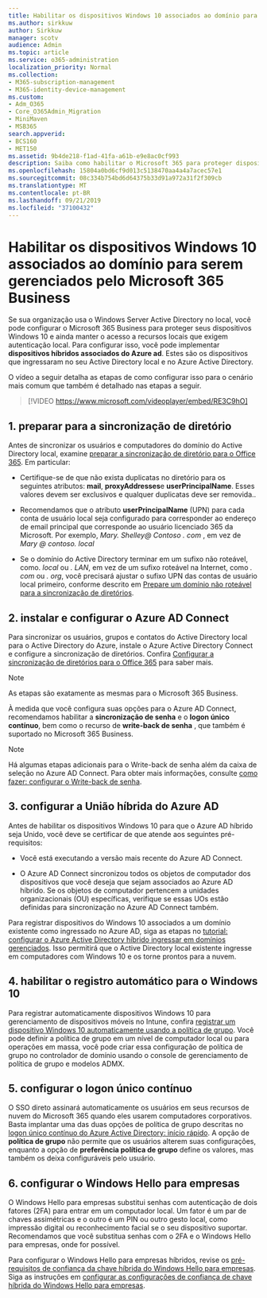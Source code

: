 ```yaml
---
title: Habilitar os dispositivos Windows 10 associados ao domínio para serem gerenciados pelo Microsoft 365 Business
ms.author: sirkkuw
author: Sirkkuw
manager: scotv
audience: Admin
ms.topic: article
ms.service: o365-administration
localization_priority: Normal
ms.collection:
- M365-subscription-management
- M365-identity-device-management
ms.custom:
- Adm_O365
- Core_O365Admin_Migration
- MiniMaven
- MSB365
search.appverid:
- BCS160
- MET150
ms.assetid: 9b4de218-f1ad-41fa-a61b-e9e8ac0cf993
description: Saiba como habilitar o Microsoft 365 para proteger dispositivos do Windows 10 associados ao AD local.
ms.openlocfilehash: 15804a0bd6cf9d013c5138470aa4a4a7acec57e1
ms.sourcegitcommit: 08c334b754bd6d64375b33d91a972a31f2f309cb
ms.translationtype: MT
ms.contentlocale: pt-BR
ms.lasthandoff: 09/21/2019
ms.locfileid: "37100432"
---
```

# <a name="enable-domain-joined-windows-10-devices-to-be-managed-by-microsoft-365-business"></a>Habilitar os dispositivos Windows 10 associados ao domínio para serem gerenciados pelo Microsoft 365 Business

Se sua organização usa o Windows Server Active Directory no local, você pode configurar o Microsoft 365 Business para proteger seus dispositivos Windows 10 e ainda manter o acesso a recursos locais que exigem autenticação local.
Para configurar isso, você pode implementar **dispositivos híbridos associados do Azure ad**. Estes são os dispositivos que ingressaram no seu Active Directory local e no Azure Active Directory.

O vídeo a seguir detalha as etapas de como configurar isso para o cenário mais comum que também é detalhado nas etapas a seguir.

> [!VIDEO https://www.microsoft.com/videoplayer/embed/RE3C9hO]
  

## <a name="1-prepare-for-directory-synchronization"></a>1. preparar para a sincronização de diretório 

Antes de sincronizar os usuários e computadores do domínio do Active Directory local, examine [preparar a sincronização de diretório para o Office 365](https://docs.microsoft.com/office365/enterprise/prepare-for-directory-synchronization). Em particular:

   - Certifique-se de que não exista duplicatas no diretório para os seguintes atributos: **mail**, **proxyAddresses**e **userPrincipalName**. Esses valores devem ser exclusivos e qualquer duplicatas deve ser removida..
   
   - Recomendamos que o atributo **userPrincipalName** (UPN) para cada conta de usuário local seja configurado para corresponder ao endereço de email principal que corresponde ao usuário licenciado 365 da Microsoft. Por exemplo, *Mary. Shelley<span>@ Contoso<span> . com* , em vez de *Mary @ contoso. local*
   
   - Se o domínio do Active Directory terminar em um sufixo não roteável, como. *local* ou *. LAN*, em vez de um sufixo roteável na Internet, como *. com* ou *. org*, você precisará ajustar o sufixo UPN das contas de usuário local primeiro, conforme descrito em [Prepare um domínio não roteável para a sincronização de diretórios](https://docs.microsoft.com/office365/enterprise/prepare-a-non-routable-domain-for-directory-synchronization). 

## <a name="2-install-and-configure-azure-ad-connect"></a>2. instalar e configurar o Azure AD Connect

Para sincronizar os usuários, grupos e contatos do Active Directory local para o Active Directory do Azure, instale o Azure Active Directory Connect e configure a sincronização de diretórios. Confira [Configurar a sincronização de diretórios para o Office 365](https://support.office.com/article/1b3b5318-6977-42ed-b5c7-96fa74b08846) para saber mais.

> [!NOTE]
> As etapas são exatamente as mesmas para o Microsoft 365 Business. 

À medida que você configura suas opções para o Azure AD Connect, recomendamos habilitar a **sincronização de senha** e o **logon único contínuo**, bem como o recurso de **write-back de senha** , que também é suportado no Microsoft 365 Business.

> [!NOTE]
> Há algumas etapas adicionais para o Write-back de senha além da caixa de seleção no Azure AD Connect. Para obter mais informações, consulte [como fazer: configurar o Write-back de senha](https://docs.microsoft.com/azure/active-directory/authentication/howto-sspr-writeback). 

## <a name="3-configure-hybrid-azure-ad-join"></a>3. configurar a União híbrida do Azure AD

Antes de habilitar os dispositivos Windows 10 para que o Azure AD híbrido seja Unido, você deve se certificar de que atende aos seguintes pré-requisitos:

   - Você está executando a versão mais recente do Azure AD Connect.

   - O Azure AD Connect sincronizou todos os objetos de computador dos dispositivos que você deseja que sejam associados ao Azure AD híbrido. Se os objetos de computador pertencem a unidades organizacionais (OU) específicas, verifique se essas UOs estão definidas para sincronização no Azure AD Connect também.

Para registrar dispositivos do Windows 10 associados a um domínio existente como ingressado no Azure AD, siga as etapas no [tutorial: configurar o Azure Active Directory híbrido ingressar em domínios gerenciados](https://docs.microsoft.com/azure/active-directory/devices/hybrid-azuread-join-managed-domains#configure-hybrid-azure-ad-join). Isso permitirá que o Active Directory local existente ingresse em computadores com Windows 10 e os torne prontos para a nuvem.
    
## <a name="4-enable-automatic-enrollment-for-windows-10"></a>4. habilitar o registro automático para o Windows 10

 Para registrar automaticamente dispositivos Windows 10 para gerenciamento de dispositivos móveis no Intune, confira [registrar um dispositivo Windows 10 automaticamente usando a política de grupo](https://docs.microsoft.com/windows/client-management/mdm/enroll-a-windows-10-device-automatically-using-group-policy). Você pode definir a política de grupo em um nível de computador local ou para operações em massa, você pode criar essa configuração de política de grupo no controlador de domínio usando o console de gerenciamento de política de grupo e modelos ADMX.

## <a name="5-configure-seamless-single-sign-on"></a>5. configurar o logon único contínuo

  O SSO direto assinará automaticamente os usuários em seus recursos de nuvem do Microsoft 365 quando eles usarem computadores corporativos. Basta implantar uma das duas opções de política de grupo descritas no [logon único contínuo do Azure Active Directory: início rápido](https://docs.microsoft.com/azure/active-directory/hybrid/how-to-connect-sso-quick-start#step-2-enable-the-feature). A opção de **política de grupo** não permite que os usuários alterem suas configurações, enquanto a opção de **preferência política de grupo** define os valores, mas também os deixa configuráveis pelo usuário.

## <a name="6-set-up-windows-hello-for-business"></a>6. configurar o Windows Hello para empresas

 O Windows Hello para empresas substitui senhas com autenticação de dois fatores (2FA) para entrar em um computador local. Um fator é um par de chaves assimétricas e o outro é um PIN ou outro gesto local, como impressão digital ou reconhecimento facial se o seu dispositivo suportar. Recomendamos que você substitua senhas com o 2FA e o Windows Hello para empresas, onde for possível.

Para configurar o Windows Hello para empresas híbridos, revise os [pré-requisitos de confiança da chave híbrida do Windows Hello para empresas](https://docs.microsoft.com/windows/security/identity-protection/hello-for-business/hello-hybrid-key-trust-prereqs). Siga as instruções em [configurar as configurações de confiança de chave híbrida do Windows Hello para empresas](https://docs.microsoft.com/windows/security/identity-protection/hello-for-business/hello-hybrid-key-whfb-settings). 
